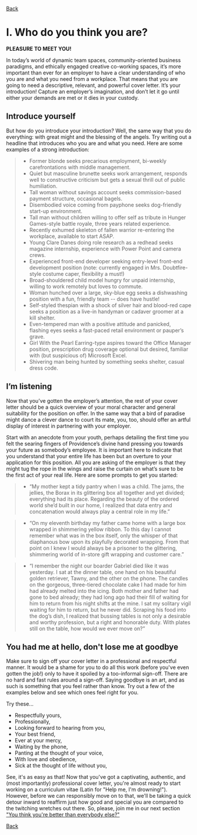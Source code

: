 [Back](../index.md) 

# I. Who do you think you are?

**PLEASURE TO MEET YOU!**

In today’s world of dynamic team spaces, community-oriented business paradigms, and ethically engaged creative co-working spaces, it’s more important than ever for an employer to have a clear understanding of who you are and what you need from a workplace. That means that you are going to need a descriptive, relevant, and powerful cover letter. It’s your introduction! Capture an employer’s imagination, and don’t let it go until either your demands are met or it dies in your custody.

## Introduce yourself

But how do you introduce your introduction? Well, the same way that you do everything: with great might and the blessing of the angels. Try writing out a headline that introduces who you are and what you need. Here are some examples of a strong introduction:

> - Former blonde seeks precarious employment, bi-weekly carefrontations with middle management.
> - Quiet but masculine brunette seeks work arrangement, responds well to constructive criticism but gets a sexual thrill out of public humiliation.
> - Tall woman without savings account seeks commission-based payment structure, occasional bagels.
> - Disembodied voice coming from payphone seeks dog-friendly start-up environment.
> - Tall man without children willing to offer self as tribute in Hunger Games-style battle royale, three years related experience.
> - Recently exhumed skeleton of fallen warrior re-entering the workplace, available to start ASAP.
> - Young Clare Danes doing role research as a redhead seeks magazine internship, experience with Power Point and camera crews.
> - Experienced front-end developer seeking entry-level front-end development position (note: currently engaged in Mrs. Doubtfire-style costume caper, flexibility a must!)
> - Broad-shouldered child model hungry for unpaid internship, willing to work remotely but loves to commute.
> - Woman hunched over a large, sky-blue egg seeks a dishwashing position with a fun, friendly team -- does have hustle!
> - Self-styled thespian with a shock of silver hair and blood-red cape seeks a position as a live-in handyman or cadaver groomer at a kill shelter.
> - Even-tempered man with a positive attitude and panicked, flashing eyes seeks a fast-paced retail environment or pauper’s grave.
> - Girl With the Pearl Earring-type aspires toward the Office Manager position, prescription drug coverage optional but desired, familiar with (but suspicious of) Microsoft Excel.
> - Shivering man being hunted by something seeks shelter, casual dress code.

## I’m listening

Now that you’ve gotten the employer’s attention, the rest of your cover letter should be a quick overview of your moral character and general suitability for the position on offer. In the same way that a bird of paradise might dance a clever dance to court its mate, you, too, should offer an artful display of interest in partnering with your employer.

Start with an anecdote from your youth, perhaps detailing the first time you felt the searing fingers of Providence’s divine hand pressing you towards your future as somebody’s employee. It is important here to indicate that you understand that your entire life has been but an overture to your application for this position. All you are asking of the employer is that they might tug the rope in the wings and raise the curtain on what’s sure to be the first act of your real life. Here are some prompts to get you started:

> - “My mother kept a tidy pantry when I was a child. The jams, the jellies, the Borax in its glittering box all together and yet divided; everything had its place. Regarding the beauty of the ordered world she’d built in our home, I realized that data entry and concatenation would always play a central role in my life.”

> - “On my eleventh birthday my father came home with a large box wrapped in shimmering yellow ribbon. To this day I cannot remember what was in the box itself, only the whisper of that diaphanous bow upon its playfully decorated wrapping. From that point on I knew I would always be a prisoner to the glittering, shimmering world of in-store gift wrapping and customer care.”

> - “I remember the night our boarder Gabriel died like it was yesterday. I sat at the dinner table, one hand on his beautiful golden retriever, Tawny, and the other on the phone. The candles on the gorgeous, three-tiered chocolate cake I had made for him had already melted into the icing. Both mother and father had gone to bed already; they had long ago had their fill of waiting for him to return from his night shifts at the mine. I sat my solitary vigil waiting for him to return, but he never did. Scraping his food into the dog’s dish, I realized that bussing tables is not only a desirable and worthy profession, but a right and honorable duty. With plates still on the table, how would we ever move on?”

## You had me at hello, don't lose me at goodbye

Make sure to sign off your cover letter in a professional and respectful manner. It would be a shame for you to do all this work (before you've even gotten the job!) only to have it spoiled by a too-informal sign-off. There are no hard and fast rules around a sign-off. Saying goodbye is an art, and as such is something that you feel rather than know. Try out a few of the examples below and see which ones feel right for you.

Try these...
- Respectfully yours,
- Professionally,
- Looking forward to hearing from you,
- Your best friend,
- Ever at your mercy,
- Waiting by the phone,
- Panting at the thought of your voice,
- With love and obedience,
- Sick at the thought of life without you,
  
See, it's as easy as that! Now that you've got a captivating, authentic, and (most importantly) professional cover letter, you're almost ready to start working on a curriculum vitae (Latin for "Help me, I'm drowning!"). However, before we can responsibly move on to that, we'll be taking a quick detour inward to reaffirm just how good and special you are compared to the twitching wretches out there. So, please, join me in our next section ["You think you're better than everybody else?"](/WEDIWCY/II.md)

[Back](../index.md) 